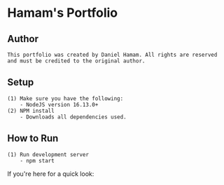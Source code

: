 # Hamam's Portfolio

## Author
```
This portfolio was created by Daniel Hamam. All rights are reserved and must be credited to the original author.
```
## Setup
```
(1) Make sure you have the following:
    - NodeJS version 16.13.0+
(2) NPM install
    - Downloads all dependencies used.
```
## How to Run
```
(1) Run development server
    - npm start
```

If you're here for a quick look: 
